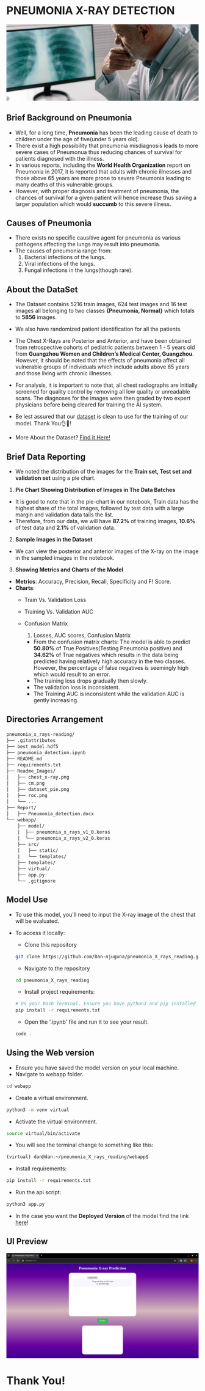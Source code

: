 # PNEUMONIA X-RAY DETECTION

![PNEUMONIA_X-RAY_IMAGE](Readme_Images/chest_x-ray.jpg)

## Brief Background on Pneumonia

- Well, for a long time, **Pneumonia** has been the leading cause of death to children under the age of five(under 5 years old).
- There exist a high possibility that pneumonia misdiagnosis leads to more severe cases of Pneumonua thus reducing chances of survival for patients diagnosed with the illness.
- In various reports, including the **World Health Organization** report on Pneumonia in 2017, it is reported that adults with chronic illnesses and those above 65 years are more prone to severe Pneumonia leading to many deaths of this vulnerable groups.
- However, with proper diagnosis and treatment of pneumonia, the chances of survival for a given patient will hence increase thus saving a larger population which would **succumb** to this severe illness.

## Causes of Pneumonia

- There exists no specific causitive agent for pneumonia as various pathogens affecting the lungs may result into pneumonia.
- The causes of pneumonia range from:
  1) Bacterial infections of the lungs.
  2) Viral infections of the lungs.
  3) Fungal infections in the lungs(though rare).

## About the DataSet

- The Dataset contains 5216 train images, 624 test images and 16 test images all belonging to two classes **{Pneumonia, Normal}** which totals to **5856** images.
- We also have randomized patient identification for all the patients.
- The Chest X-Rays are Posterior and Anterior, and have been obtained from retrospective cohorts of pediatric patients between 1 - 5 years old from **Guangzhou Women and Children’s Medical Center, Guangzhou**. However, it should be noted that the effects of pneumonia affect all vulnerable groups of individuals which include adults above 65 years and those living with chronic illnesses.
- For analysis, it is important to note that, all chest radiographs are initially screened for quality control by removing all low quality or unreadable scans. The diagnoses for the images were then graded by two expert physicians before being cleared for training the AI system.
- Be lest assured that our [dataset](https://www.kaggle.com/datasets/paultimothymooney/chest-xray-pneumonia) is clean to use for the training of our model. Thank You👌🦾!

- More About the Dataset? [Find it Here!](http://www.cell.com/cell/fulltext/S0092-8674(18)30154-5)

## Brief Data Reporting

- We noted the distribution of the images for the **Train set, Test set and validation set** using a pie chart.

1) **Pie Chart Showing Distribution of Images in The Data Batches**

- It is good to note that in the pie-chart in our notebook, Train data has the highest share of the total images, followed by test data with a large margin and validation data tails the list.
- Therefore, from our data, we will have **87.2%** of training images, **10.6%** of test data and **2.1%** of validation data.

2) **Sample Images in the Dataset**

- We can view the posterior and anterior images of the X-ray on the image in the sampled images in the notebook.

3) **Showing Metrics and Charts of the Model**

- **Metrics**: Accuracy, Precision, Recall, Specificity and F! Score.
- **Charts**:
  - Train Vs. Validation Loss
  - Training Vs. Validation AUC
  - Confusion Matrix

    1) Losses, AUC scores, Confusion Matrix

      - From the confusion matrix charts: The model is able to predict **50.80%** of True Positives(Testing Pneumonia positive) and **34.62%** of True negatives which results in the data being predicted having relatively high accuracy in the two classes. However, the percentage of false negatives is seemingly high which would result to an error.
      - The training loss drops gradually then slowly.
      - The validation loss is inconsistent.
      - The Training AUC is inconsistent while the validation AUC is gently increasing.

## Directories Arrangement
```
pneumonia_x_rays-reading/
├── .gitattributes
├── best_model.hdf5
├── pneumonia_detection.ipynb
├── README.md
├── requirements.txt
├── Readme_Images/
│   ├── chest_x-ray.png
│   ├── cm.png
│   ├── dataset_pie.png
│   ├── roc.png
│   └── ...
├── Report/
│   ├── Pneumonia_detection.docx
└── webapp/
    ├── model/
    |  ├── pneumonia_x_rays_v1_0.keras
    |  └── pneumonia_x_rays_v2_0.keras
    ├── src/
    |   ├── static/
    |   └── templates/ 
    ├── templates/
    ├── virtual/
    ├── app.py
    └── .gitignore
```

## Model Use

- To use this model, you'll need to input the X-ray image of the chest that will be evaluated.
- To access it locally:
  - Clone this repository

  ```bash
  git clone https://github.com/Dan-njuguna/pneumonia_X_rays_reading.git
  ```

  - Navigate to the repository
  
  ```bash
  cd pneumonia_X_rays_reading
  ```

  - Install project requirements:

  ```bash
  # On your Bash Terminal, Ensure you have python3 and pip installed
  pip install -r requirements.txt
  ```

  - Open the '.ipynb' file and run it to see your result.

  ```bash
  code .
  ```

## Using the Web version

- Ensure you have saved the model version on your local machine.
- Navigate to webapp folder.

```bash
cd webapp
```

- Create a virtual environment.

```bash
python3 -m venv virtual
```

- Activate the virtual environment.

```bash
source virtual/bin/activate
```
- You will see the terminal change to something like this:

```bash
(virtual) dan@dan:~/pneumonia_X_rays_reading/webapp$ 
```

- Install requirements:

```bash
pip install -r requirements.txt
```

- Run the api script:

```bash
python3 app.py
```

- In the case you want the **Deployed Version** of the model find the link [here]()!

## UI Preview

![UI](Readme_Images/Screenshot.png)

# Thank You!